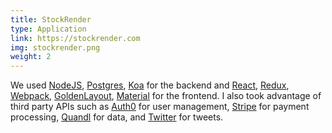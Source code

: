 ```yaml
---
title: StockRender
type: Application
link: https://stockrender.com
img: stockrender.png
weight: 2
---
```

We used [NodeJS](https://nodejs.org/en/), [Postgres](https://www.postgresql.org/), [Koa](http://koajs.com/) for the backend and [React](https://facebook.github.io/react/), [Redux](http://redux.js.org/), [Webpack](https://webpack.github.io/), [GoldenLayout](https://www.golden-layout.com/), [Material](http://www.material-ui.com/#/) for the frontend. I also took advantage of third party APIs such as [Auth0](https://auth0.com/) for user management, [Stripe](https://stripe.com/ca) for payment processing, [Quandl](https://www.quandl.com/) for data, and [Twitter](https://twitter.com/) for tweets.
